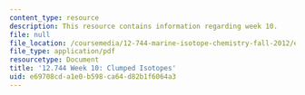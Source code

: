 ```yaml
---
content_type: resource
description: This resource contains information regarding week 10.
file: null
file_location: /coursemedia/12-744-marine-isotope-chemistry-fall-2012/e69708cda1e0b598ca64d82b1f6064a3_MIT12_744F12_Week10.pdf
file_type: application/pdf
resourcetype: Document
title: '12.744 Week 10: Clumped Isotopes'
uid: e69708cd-a1e0-b598-ca64-d82b1f6064a3
---
```

